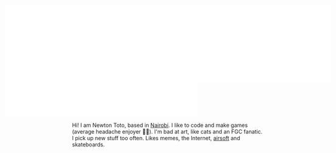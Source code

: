 <div align="center" style="display: flex; justify-content: center; align-items: centre">
    <img src="https://raw.githubusercontent.com/sokorototo/readme-stats/master/generated/overview.svg">
    <img src="https://github.com/sokorototo/readme-stats/blob/master/generated/languages.svg" height="205"/>
</div>

Hi! I am Newton Toto, based in [Nairobi](https://duckduckgo.com/?q=nairobi&t=hx&va=g&ia=web&iaxm=about). I like to code and make games (average headache enjoyer 🤌🏿). I'm  bad at art, like cats and an FGC fanatic. I pick up new stuff too often. Likes memes, the Internet, [airsoft](https://youtu.be/j8PxqgliIno) and skateboards.
